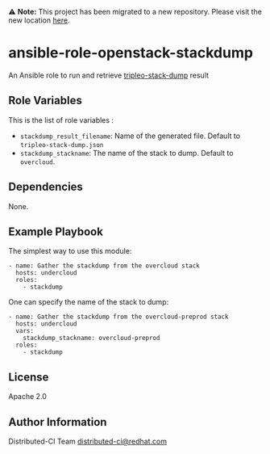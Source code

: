 ⚠️ **Note:** This project has been migrated to a new repository.
Please visit the new location [here](https://github.com/distributedci/ansible-role-openstack-stackdump).

# ansible-role-openstack-stackdump

An Ansible role to run and retrieve [tripleo-stack-dump](https://github.com/goneri/tripleo-stack-dump) result

## Role Variables

This is the list of role variables :

  * `stackdump_result_filename`: Name of the generated file. Default to `tripleo-stack-dump.json`
  * `stackdump_stackname`: The name of the stack to dump. Default to `overcloud`.


## Dependencies

None.


## Example Playbook

The simplest way to use this module:

```
- name: Gather the stackdump from the overcloud stack
  hosts: undercloud
  roles:
    - stackdump
```

One can specify the name of the stack to dump:

```
- name: Gather the stackdump from the overcloud-preprod stack
  hosts: undercloud
  vars:
    stackdump_stackname: overcloud-preprod
  roles:
    - stackdump
```


## License

Apache 2.0


## Author Information

Distributed-CI Team  <distributed-ci@redhat.com>
